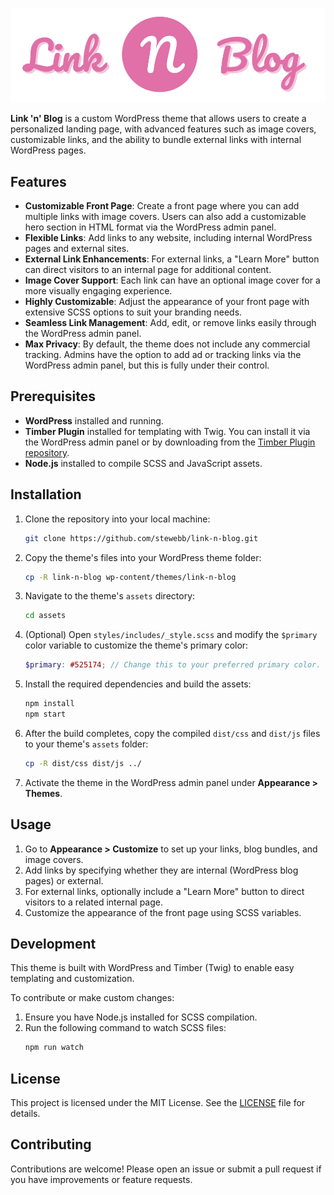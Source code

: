 ![Link 'n' Blog](./theme/assets/images/LNB_Wide.png)

**Link 'n' Blog** is a custom WordPress theme that allows users to create a personalized landing page, with advanced features such as image covers, customizable links, and the ability to bundle external links with internal WordPress pages.

## Features

- **Customizable Front Page**: Create a front page where you can add multiple links with image covers. Users can also add a customizable hero section in HTML format via the WordPress admin panel.
- **Flexible Links**: Add links to any website, including internal WordPress pages and external sites.
- **External Link Enhancements**: For external links, a "Learn More" button can direct visitors to an internal page for additional content.
- **Image Cover Support**: Each link can have an optional image cover for a more visually engaging experience.
- **Highly Customizable**: Adjust the appearance of your front page with extensive SCSS options to suit your branding needs.
- **Seamless Link Management**: Add, edit, or remove links easily through the WordPress admin panel.
- **Max Privacy**: By default, the theme does not include any commercial tracking. Admins have the option to add ad or tracking links via the WordPress admin panel, but this is fully under their control.

## Prerequisites

- **WordPress** installed and running.
- **Timber Plugin** installed for templating with Twig. You can install it via the WordPress admin panel or by downloading from the [Timber Plugin repository](https://wordpress.org/plugins/timber-library/).
- **Node.js** installed to compile SCSS and JavaScript assets.

## Installation

1. Clone the repository into your local machine:
    ```bash
    git clone https://github.com/stewebb/link-n-blog.git
    ```

2. Copy the theme's files into your WordPress theme folder:
    ```bash
    cp -R link-n-blog wp-content/themes/link-n-blog
    ```

3. Navigate to the theme's `assets` directory:
    ```bash
    cd assets
    ```

4. (Optional) Open `styles/includes/_style.scss` and modify the `$primary` color variable to customize the theme's primary color:
    ```scss
    $primary: #525174; // Change this to your preferred primary color.
    ```

5. Install the required dependencies and build the assets:
    ```bash
    npm install
    npm start
    ```

6. After the build completes, copy the compiled `dist/css` and `dist/js` files to your theme's `assets` folder:
    ```bash
    cp -R dist/css dist/js ../
    ```

7. Activate the theme in the WordPress admin panel under **Appearance > Themes**.

## Usage

1. Go to **Appearance > Customize** to set up your links, blog bundles, and image covers.
2. Add links by specifying whether they are internal (WordPress blog pages) or external.
3. For external links, optionally include a "Learn More" button to direct visitors to a related internal page.
4. Customize the appearance of the front page using SCSS variables.

## Development

This theme is built with WordPress and Timber (Twig) to enable easy templating and customization.

To contribute or make custom changes:

1. Ensure you have Node.js installed for SCSS compilation.
2. Run the following command to watch SCSS files:
    ```bash
    npm run watch
    ```

## License

This project is licensed under the MIT License. See the [LICENSE](LICENSE) file for details.

## Contributing

Contributions are welcome! Please open an issue or submit a pull request if you have improvements or feature requests.
